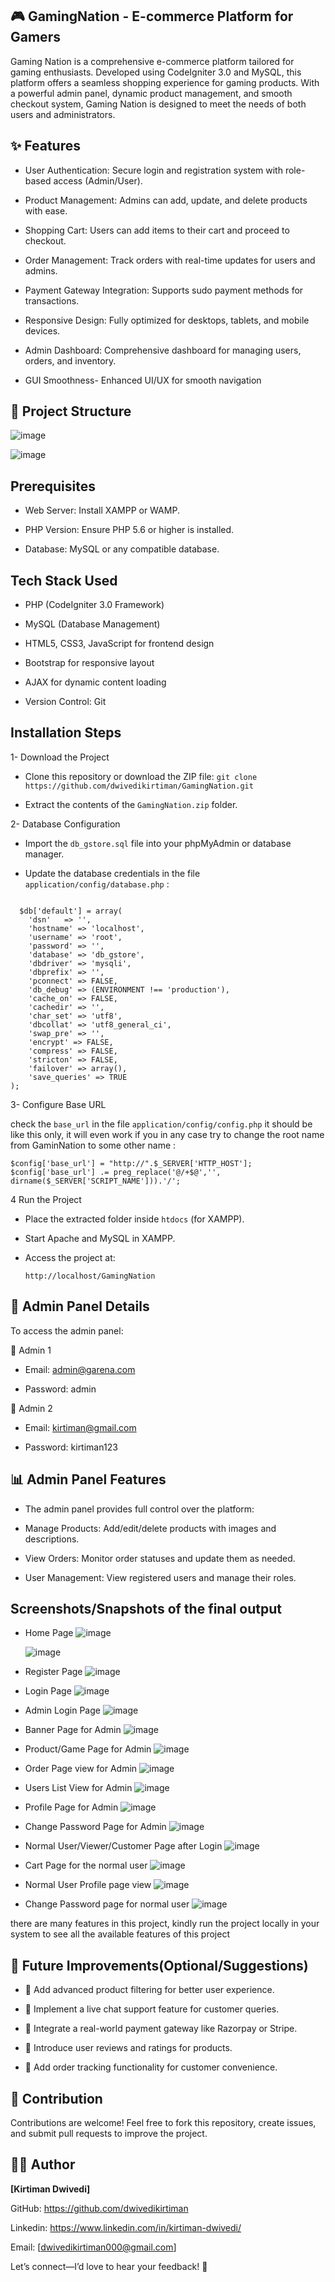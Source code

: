## 🎮 GamingNation - E-commerce Platform for Gamers

Gaming Nation is a comprehensive e-commerce platform tailored for gaming enthusiasts. Developed using CodeIgniter 3.0 and MySQL, this platform offers a seamless shopping experience for gaming products. With a powerful admin panel, dynamic product management, and smooth checkout system, Gaming Nation is designed to meet the needs of both users and administrators.

## ✨ Features

- User Authentication: Secure login and registration system with role-based access (Admin/User).

- Product Management: Admins can add, update, and delete products with ease.

- Shopping Cart: Users can add items to their cart and proceed to checkout.

- Order Management: Track orders with real-time updates for users and admins.

- Payment Gateway Integration: Supports sudo payment methods for transactions.

- Responsive Design: Fully optimized for desktops, tablets, and mobile devices.

- Admin Dashboard: Comprehensive dashboard for managing users, orders, and inventory.

- GUI Smoothness- Enhanced UI/UX for smooth navigation

## 📂 Project Structure

![image](https://github.com/user-attachments/assets/9fa3df3f-fc9f-4139-93e3-8144c1172dd0)  

![image](https://github.com/user-attachments/assets/3433dc21-9e34-4806-885a-7b6829053575)


## Prerequisites
- Web Server: Install XAMPP or WAMP.

- PHP Version: Ensure PHP 5.6 or higher is installed.

- Database: MySQL or any compatible database.

## Tech Stack Used

- PHP (CodeIgniter 3.0 Framework)

- MySQL (Database Management)

- HTML5, CSS3, JavaScript for frontend design

- Bootstrap for responsive layout

- AJAX for dynamic content loading

- Version Control: Git

## Installation Steps

1- Download the Project

- Clone this repository or download the ZIP file:
    ```git clone https://github.com/dwivedikirtiman/GamingNation.git```
  
- Extract the contents of the ```GamingNation.zip``` folder.

2- Database Configuration

- Import the ```db_gstore.sql``` file into your phpMyAdmin or database manager.

- Update the database credentials in the file ```application/config/database.php``` :

```

  $db['default'] = array(
	'dsn'	=> '',
	'hostname' => 'localhost',
	'username' => 'root',
	'password' => '',
	'database' => 'db_gstore',
	'dbdriver' => 'mysqli',
	'dbprefix' => '',
	'pconnect' => FALSE,
	'db_debug' => (ENVIRONMENT !== 'production'),
	'cache_on' => FALSE,
	'cachedir' => '',
	'char_set' => 'utf8',
	'dbcollat' => 'utf8_general_ci',
	'swap_pre' => '',
	'encrypt' => FALSE,
	'compress' => FALSE,
	'stricton' => FALSE,
	'failover' => array(),
	'save_queries' => TRUE
);

```

     

3- Configure Base URL

check the ```base_url``` in the file ```application/config/config.php``` it should be like this only, it will even work if you in any case try to change the root name from GaminNation to some other name :

```
$config['base_url'] = "http://".$_SERVER['HTTP_HOST'];
$config['base_url'] .= preg_replace('@/+$@','', dirname($_SERVER['SCRIPT_NAME'])).'/';

```
4 Run the Project

- Place the extracted folder inside ```htdocs``` (for XAMPP).

- Start Apache and MySQL in XAMPP.

- Access the project at:
  
  ```http://localhost/GamingNation```


## 🔐 Admin Panel Details
To access the admin panel:

🔑 Admin 1

- Email: admin@garena.com

- Password: admin

🔑 Admin 2

- Email: kirtiman@gmail.com

- Password: kirtiman123

## 📊 Admin Panel Features

- The admin panel provides full control over the platform:

- Manage Products: Add/edit/delete products with images and descriptions.

- View Orders: Monitor order statuses and update them as needed.

- User Management: View registered users and manage their roles.

## Screenshots/Snapshots of the final output

- Home Page
  ![image](https://github.com/user-attachments/assets/69ec8b26-9b20-42df-aade-a9abaf1386e4)

  ![image](https://github.com/user-attachments/assets/1d6996bb-c6b7-461d-b413-04e2adc5da93)

- Register Page
  ![image](https://github.com/user-attachments/assets/d71792e4-3d83-43d2-8ace-39eea341c501)

- Login Page
  ![image](https://github.com/user-attachments/assets/21cf61de-fd11-403d-a98a-252de9bda341)

- Admin Login Page
  ![image](https://github.com/user-attachments/assets/62555c78-1e3c-4415-9009-2ebf63ed94d7)

- Banner Page for Admin
  ![image](https://github.com/user-attachments/assets/eca14557-20a3-49c7-a73d-39d5d9e44489)

- Product/Game Page for Admin
  ![image](https://github.com/user-attachments/assets/4ef1c0c3-fc86-42d8-8607-5eb3a1845f1c)

- Order Page view for Admin
  ![image](https://github.com/user-attachments/assets/292b4829-f5c9-4ed5-8912-1b99ed5409e0)

- Users List View for Admin
  ![image](https://github.com/user-attachments/assets/4287c32b-f5c3-4332-a694-29a535ba6a6d)

- Profile Page for Admin
  ![image](https://github.com/user-attachments/assets/e72b62e9-10aa-4cd3-909e-4249cbe2a04c)

- Change Password Page for Admin
  ![image](https://github.com/user-attachments/assets/e78f6533-1c16-4b5d-980a-adf48ff33d0f)

- Normal User/Viewer/Customer Page after Login
  ![image](https://github.com/user-attachments/assets/576aa6f2-fa2b-418c-b2a0-175f601d7409)

- Cart Page for the normal user
  ![image](https://github.com/user-attachments/assets/057bde3e-6a20-4667-94d7-4d107e92c66b)

- Normal User Profile page view
  ![image](https://github.com/user-attachments/assets/0c5c24e7-d35e-4382-994c-1bbcb8d112b7)

- Change Password page for normal user
  ![image](https://github.com/user-attachments/assets/7e62352f-8849-4094-9201-9b2066b1c177)

there are many features in this project, kindly run the project locally in your system to see all the available features of this project

## 🧩 Future Improvements(Optional/Suggestions)

- 🔹 Add advanced product filtering for better user experience.

- 🔹 Implement a live chat support feature for customer queries.

- 🔹 Integrate a real-world payment gateway like Razorpay or Stripe.

- 🔹 Introduce user reviews and ratings for products.

- 🔹 Add order tracking functionality for customer convenience.


## 🤝 Contribution

Contributions are welcome! Feel free to fork this repository, create issues, and submit pull requests to improve the project.

## 👨‍💻 Author

**[Kirtiman Dwivedi]**

GitHub: https://github.com/dwivedikirtiman

Linkedin: https://www.linkedin.com/in/kirtiman-dwivedi/

Email: [dwivedikirtiman000@gmail.com]

Let’s connect—I’d love to hear your feedback! 🚀
